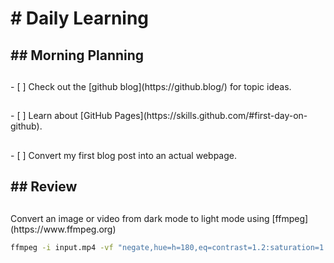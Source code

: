 <h1> # Daily Learning
<h2> ## Morning Planning
<h2></h2>- [ ] Check out the [github blog](https://github.blog/) for topic ideas.
<h2></h2>- [ ] Learn about [GitHub Pages](https://skills.github.com/#first-day-on-github).
<h2></h2>- [ ] Convert my first blog post into an actual webpage.
<h2> ## Review
<h2> </h2>Convert an image or video from dark mode to light mode using [ffmpeg](https://www.ffmpeg.org)

```bash
ffmpeg -i input.mp4 -vf "negate,hue=h=180,eq=contrast=1.2:saturation=1.1" output.mp4
```
